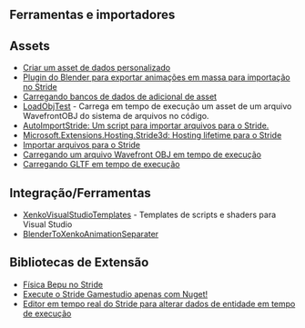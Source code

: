 ## Ferramentas e importadores

## Assets
- [Criar um asset de dados personalizado](https://github.com/manio143/StrideCustomAsset)
- [Plugin do Blender para exportar animações em massa para importação no Stride](https://github.com/JackPilley/BlenderToStrideAnimationSeparator)
- [Carregando bancos de dados de adicional de asset](https://gist.github.com/aikixd/b0decb0cfc28bbdacb46d953691f76fd)
- [LoadObjTest](https://github.com/jeske/LoadObjTest) - Carrega em tempo de execução um asset de um arquivo WavefrontOBJ do sistema de arquivos no código.
- [AutoImportStride: Um script para importar arquivos para o Stride.](https://github.com/VirtualBrightPlayz/AutoImportStride)
- [Microsoft.Extensions.Hosting.Stride3d: Hosting lifetime para o Stride](https://github.com/spasarto/Microsoft.Extensions.Hosting.Stride3d)
- [Importar arquivos para o Stride](https://github.com/VirtualBrightPlayz/AutoImportStride)
- [Carregando um arquivo Wavefront OBJ em tempo de execução](https://github.com/jeske/LoadObjTest)
- [Carregando GLTF em tempo de execução](https://github.com/ykafia/StrideGltf/blob/master/GltfImport/LoadGLTF.cs)

## Integração/Ferramentas
- [XenkoVisualStudioTemplates](https://github.com/tebjan/XenkoTemplates/releases) - Templates de scripts e shaders para Visual Studio
- [BlenderToXenkoAnimationSeparater](https://github.com/GutterLab/BlenderToXenkoAnimationSeparator)

## Bibliotecas de Extensão
- [Física Bepu no Stride](https://www.nuget.org/packages/Stride.BepuPhysics)
- [Execute o Stride Gamestudio apenas com Nuget!](https://github.com/Doprez/stride-gamestudio-nuget)
- [Editor em tempo real do Stride para alterar dados de entidade em tempo de execução](https://github.com/tebjan/StrideLiveEditor)


